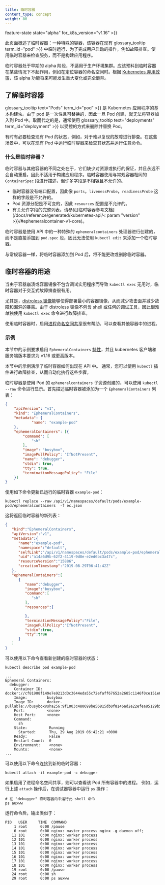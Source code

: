 ```yaml
---
title: 临时容器
content_type: concept
weight: 80
---
```


<!--
---
reviewers:
- verb
- yujuhong
title: Ephemeral Containers
content_type: concept
weight: 80
---
-->

<!-- overview -->

feature-state state="alpha" for_k8s_version="v1.16" >}}

<!--
This page provides an overview of ephemeral containers: a special type of container
that runs temporarily in an existing lossary_tooltip term_id="pod" >}} to accomplish user-initiated actions such
as troubleshooting. You use ephemeral containers to inspect services rather than
to build applications.
-->

此页面概述了临时容器：一种特殊的容器，该容器在现有  glossary_tooltip term_id="pod" >}} 中临时运行，为了完成用户启动的操作，例如故障排查。使用临时容器来检查服务，而不是构建应用程序。

<!--
Ephemeral containers are in early alpha state and are not suitable for production
clusters. You should expect the feature not to work in some situations, such as
when targeting the namespaces of a container. In accordance with the [Kubernetes
Deprecation Policy](/docs/reference/using-api/deprecation-policy/), this alpha
feature could change significantly in the future or be removed entirely.
-->


临时容器处于早期的 alpha 阶段，不适用于生产环境集群。应该预料到临时容器在某些情况下不起作用，例如在定位容器的命名空间时。根据 [Kubernetes 弃用政策](/docs/reference/using-api/deprecation-policy/)，该 alpha 功能将来可能发生重大变化或完全删除。




<!-- body -->

<!--
## Understanding ephemeral containers
-->

## 了解临时容器

<!--
glossary_tooltip text="Pods" term_id="pod" >}} are the fundamental building
block of Kubernetes applications. Since Pods are intended to be disposable and
replaceable, you cannot add a container to a Pod once it has been created.
Instead, you usually delete and replace Pods in a controlled fashion using
glossary_tooltip text="deployments" term_id="deployment" >}}.
-->

glossary_tooltip text="Pods" term_id="pod" >}} 是 Kubernetes 应用程序的基本构建块。由于 pod 是一次性且可替换的，因此一旦 Pod 创建，就无法将容器加入到 Pod 中。取而代之的是，通常使用 glossary_tooltip text="deployments" term_id="deployment" >}} 以受控的方式来删除并替换 Pod。

<!--
Sometimes it's necessary to inspect the state of an existing Pod, however, for
example to troubleshoot a hard-to-reproduce bug. In these cases you can run
an ephemeral container in an existing Pod to inspect its state and run
arbitrary commands.
-->

有时有必要检查现有 Pod 的状态，例如，对于难以复现的故障进行排查。在这些场景中，可以在现有 Pod 中运行临时容器来检查其状态并运行任意命令。

<!--
### What is an ephemeral container?
-->

### 什么是临时容器？

<!--
Ephemeral containers differ from other containers in that they lack guarantees
for resources or execution, and they will never be automatically restarted, so
they are not appropriate for building applications.  Ephemeral containers are
described using the same `ContainerSpec` as regular containers, but many fields
are incompatible and disallowed for ephemeral containers.
-->

临时容器与其他容器的不同之处在于，它们缺少对资源或执行的保证，并且永远不会自动重启，因此不适用于构建应用程序。临时容器使用与常规容器相同的 `ContainerSpec` 段进行描述，但许多字段是不相容且不允许的。

<!--
- Ephemeral containers may not have ports, so fields such as `ports`,
  `livenessProbe`, `readinessProbe` are disallowed.
- Pod resource allocations are immutable, so setting `resources` is disallowed.
- For a complete list of allowed fields, see the [EphemeralContainer reference
  documentation](/docs/reference/generated/kubernetes-api/< param "version" >}}/#ephemeralcontainer-v1-core).
-->

- 临时容器没有端口配置，因此像 `ports`，`livenessProbe`，`readinessProbe` 这样的字段是不允许的。
- Pod 资源分配是不可变的，因此 `resources` 配置是不允许的。
- 有关允许字段的完整列表，请参见[临时容器参考文档](/docs/reference/generated/kubernetes-api/< param "version" >}}/#ephemeralcontainer-v1-core)。

<!--
Ephemeral containers are created using a special `ephemeralcontainers` handler
in the API rather than by adding them directly to `pod.spec`, so it's not
possible to add an ephemeral container using `kubectl edit`.
-->

临时容器是使用 API 中的一种特殊的 `ephemeralcontainers` 处理器进行创建的，而不是直接添加到 `pod.spec` 段，因此无法使用 `kubectl edit` 来添加一个临时容器。

<!--
Like regular containers, you may not change or remove an ephemeral container
after you have added it to a Pod.
-->

与常规容器一样，将临时容器添加到 Pod 后，将不能更改或删除临时容器。

<!--
## Uses for ephemeral containers
-->

## 临时容器的用途

<!--
Ephemeral containers are useful for interactive troubleshooting when `kubectl
exec` is insufficient because a container has crashed or a container image
doesn't include debugging utilities.
-->

当由于容器崩溃或容器镜像不包含调试实用程序而导致 `kubectl exec` 无用时，临时容器对于交互式故障排查很有用。

<!--
In particular, [distroless images](https://github.com/GoogleContainerTools/distroless)
enable you to deploy minimal container images that reduce attack surface
and exposure to bugs and vulnerabilities. Since distroless images do not include a
shell or any debugging utilities, it's difficult to troubleshoot distroless
images using `kubectl exec` alone.
-->

尤其是，[distroless 镜像](https://github.com/GoogleContainerTools/distroless)能够使得部署最小的容器镜像，从而减少攻击面并减少故障和漏洞的暴露。由于 distroless 镜像不包含 shell 或任何的调试工具，因此很难单独使用 `kubectl exec` 命令进行故障排查。

<!--
When using ephemeral containers, it's helpful to enable [process namespace
sharing](/docs/tasks/configure-pod-container/share-process-namespace/) so
you can view processes in other containers.
-->

使用临时容器时，启用[进程命名空间共享](/docs/tasks/configure-pod-container/share-process-namespace/)很有帮助，可以查看其他容器中的进程。

<!--
### Examples
-->

### 示例

<!--
The examples in this section require the `EphemeralContainers` [feature
gate](/docs/reference/command-line-tools-reference/feature-gates/) to be
enabled, and Kubernetes client and server version v1.16 or later.
-->


本节中的示例要求启用 `EphemeralContainers` [特性](/docs/reference/command-line-tools-reference/feature-gates/)，并且 kubernetes 客户端和服务端版本要求为 v1.16 或更高版本。


<!--
The examples in this section demonstrate how ephemeral containers appear in
the API. You would normally use a `kubectl` plugin for troubleshooting that
automates these steps.
-->

本节中的示例演示了临时容器如何出现在 API 中。 通常，您可以使用 `kubectl` 插件进行故障排查，从而自动化执行这些步骤。

<!--
Ephemeral containers are created using the `ephemeralcontainers` subresource
of Pod, which can be demonstrated using `kubectl --raw`. First describe
the ephemeral container to add as an `EphemeralContainers` list:
-->

临时容器是使用 Pod 的 `ephemeralcontainers` 子资源创建的，可以使用 `kubectl --raw` 命令进行显示。首先描述临时容器被添加为一个 `EphemeralContainers` 列表：

```json
{
    "apiVersion": "v1",
    "kind": "EphemeralContainers",
    "metadata": {
            "name": "example-pod"
    },
    "ephemeralContainers": [{
        "command": [
            "sh"
        ],
        "image": "busybox",
        "imagePullPolicy": "IfNotPresent",
        "name": "debugger",
        "stdin": true,
        "tty": true,
        "terminationMessagePolicy": "File"
    }]
}
```

<!--
To update the ephemeral containers of the already running `example-pod`:
-->

使用如下命令更新已运行的临时容器 `example-pod`：

```shell
kubectl replace --raw /api/v1/namespaces/default/pods/example-pod/ephemeralcontainers  -f ec.json
```

<!--
This will return the new list of ephemeral containers:
-->

这将返回临时容器的新列表：

```json
{
   "kind":"EphemeralContainers",
   "apiVersion":"v1",
   "metadata":{
      "name":"example-pod",
      "namespace":"default",
      "selfLink":"/api/v1/namespaces/default/pods/example-pod/ephemeralcontainers",
      "uid":"a14a6d9b-62f2-4119-9d8e-e2ed6bc3a47c",
      "resourceVersion":"15886",
      "creationTimestamp":"2019-08-29T06:41:42Z"
   },
   "ephemeralContainers":[
      {
         "name":"debugger",
         "image":"busybox",
         "command":[
            "sh"
         ],
         "resources":{

         },
         "terminationMessagePolicy":"File",
         "imagePullPolicy":"IfNotPresent",
         "stdin":true,
         "tty":true
      }
   ]
}
```

<!--
You can view the state of the newly created ephemeral container using `kubectl describe`:
-->

可以使用以下命令查看新创建的临时容器的状态：

```shell
kubectl describe pod example-pod
```

```
...
Ephemeral Containers:
  debugger:
    Container ID:  docker://cf81908f149e7e9213d3c3644eda55c72efaff67652a2685c1146f0ce151e80f
    Image:         busybox
    Image ID:      docker-pullable://busybox@sha256:9f1003c480699be56815db0f8146ad2e22efea85129b5b5983d0e0fb52d9ab70
    Port:          <none>
    Host Port:     <none>
    Command:
      sh
    State:          Running
      Started:      Thu, 29 Aug 2019 06:42:21 +0000
    Ready:          False
    Restart Count:  0
    Environment:    <none>
    Mounts:         <none>
...
```

<!--
You can attach to the new ephemeral container using `kubectl attach`:
-->

可以使用以下命令连接到新的临时容器：

```shell
kubectl attach -it example-pod -c debugger
```

<!--
If process namespace sharing is enabled, you can see processes from all the containers in that Pod.
For example, after attaching, you run `ps` in the debugger container:
-->

如果启用了进程命名空间共享，则可以查看该 Pod 所有容器中的进程。
例如，运行上述 `attach` 操作后，在调试器容器中运行 `ps` 操作：

<!--
# Run this in a shell inside the "debugger" ephemeral container
# 在 "debugger" 临时容器内中运行此 shell 命令
The output is similar to:

-->

```shell
# 在 "debugger" 临时容器内中运行此 shell 命令
ps auxww
```
运行命令后，输出类似于：
```
PID   USER     TIME  COMMAND
    1 root      0:00 /pause
    6 root      0:00 nginx: master process nginx -g daemon off;
   11 101       0:00 nginx: worker process
   12 101       0:00 nginx: worker process
   13 101       0:00 nginx: worker process
   14 101       0:00 nginx: worker process
   15 101       0:00 nginx: worker process
   16 101       0:00 nginx: worker process
   17 101       0:00 nginx: worker process
   18 101       0:00 nginx: worker process
   19 root      0:00 /pause
   24 root      0:00 sh
   29 root      0:00 ps auxww
```



